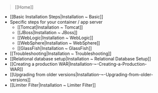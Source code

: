 > [[Home]]

- [[Basic Installation Steps|Installation ~ Basic]]
- Specific steps for your container / app server
  - [[Tomcat|Installation ~ Tomcat]]
  - [[JBoss|Installation ~ JBoss]]
  - [[WebLogic|Installation ~ WebLogic]]
  - [[WebSphere|Installation ~ WebSphere]]
  - [[GlassFish|Installation ~ GlassFish]]
- [[Troubleshooting|Installation ~ Troubleshooting]]
- [[Relational database setup|Installation ~ Relational Database Setup]]
- [[Creating a production WAR|Installation-~-Creating-a-Production-WAR]]
- [[Upgrading from older versions|Installation-~-Upgrading-from-older-versions]]
- [[Limiter Filter|Installation ~ Limiter Filter]]